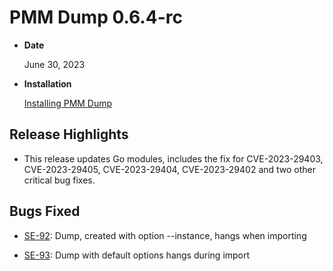 # PMM Dump 0.6.4-rc

* **Date**

    June 30, 2023

* **Installation**

    [Installing PMM Dump](../installation.md)

## Release Highlights

* This release updates Go modules, includes the fix for CVE-2023-29403, CVE-2023-29405, CVE-2023-29404, CVE-2023-29402 and two other critical bug fixes.

## Bugs Fixed

* [SE-92](https://jira.percona.com/browse/SE-92): Dump, created with option --instance, hangs when importing

* [SE-93](https://jira.percona.com/browse/SE-93): Dump with default options hangs during import
